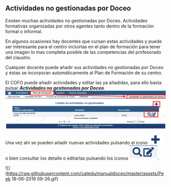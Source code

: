 ## Actividades no gestionadas por Doceo

Existen muchas actividades no gestionadas por Doceo. Actividades formativas organizadas por otros agentes tanto dentro de la formación formal o informal.

En algunos ocasiones hay docentes que cursan estas actividades y puede ser interesante para el centro incluirlas en el plan de formación para tener una imagen lo mas completa posible de las competencias del profesorado del claustro.

Cualquier docente puede añadir sus actividades no gestionadas por Doceo y éstas se incorporan automáticamente al Plan de Formación de su centro.

El COFO puede añadir actividades y editar las ya añadidas, para ello basta pulsar _**Actividades no gestionadas por Doceo**_.![](https://raw.githubusercontent.com/catedu/manualdoceo/master/assets/Seleccion_741.png)


Una vez ahí se pueden añadir nuevas actividades pulsando el icono ![](https://raw.githubusercontent.com/catedu/manualdoceo/master/assets/Seleccion_742.png)  o bien consultar los detalle o editarlas pulsando los iconos ![](https://raw.githubusercontent.com/catedu/manualdoceo/master/assets/Seleccion_743.png).

![](https://raw.githubusercontent.com/catedu/manualdoceo/master/assets/Peek 18-06-2019 09-26.gif)